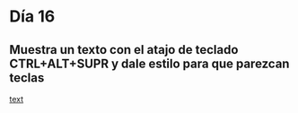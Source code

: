 # Día 16

## Muestra un texto con el atajo de teclado CTRL+ALT+SUPR y dale estilo para que parezcan teclas

[text](readme.md)
